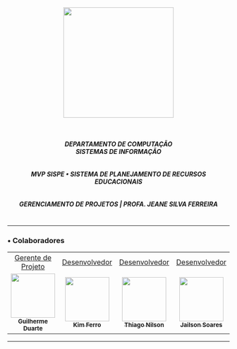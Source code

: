 <div>
  <h5 align="center">
  </br> <img src="https://user-images.githubusercontent.com/40738499/168456236-ce8aac11-ddb7-4dbb-a540-00c39e10927b.png" width="250px" />
  </br></br></br></br>
  DEPARTAMENTO DE COMPUTAÇÃO </br>
  SISTEMAS DE INFORMAÇÃO
  </br></br></br>
  MVP SISPE • SISTEMA DE PLANEJAMENTO DE RECURSOS EDUCACIONAIS </br>
  </br>
  </br>
  GERENCIAMENTO DE PROJETOS | PROFA. JEANE SILVA FERREIRA </br>
  </br>
  </h5>
</div>

---

### • Colaboradores

<table>

<tr>

<td align="center"><a href="https://github.com/yullano90/emserf_service_map_manager/tree/master/_Back-end"> Gerente de Projeto </a></td>

<td align="center"><a href="https://github.com/yullano90/emserf_service_map_manager/tree/master/_Front-end"> Desenvolvedor </a></td>

<td align="center"><a href="https://www.figma.com/proto/8nohgZFsrHimifrt5FvQzy/Projeto-EMSERF?node-id=5%3A2&scaling=contain&page-id=0%3A1&starting-point-node-id=5%3A2"> Desenvolvedor </a></td>

<td align="center"><a href="https://github.com/yullano90/emserf_service_map_manager/tree/master/_Database"> Desenvolvedor </a>
</td>
  
 <td align="center"><a href="https://github.com/yullano90/emserf_service_map_manager/tree/master/_Database"> Desenvolvedor </a>
</td>

</tr>


<tr>


<td align="center"><a href="https://github.com/yullano90/"><img src="https://avatars.githubusercontent.com/u/50261190?v=4" width="100px;" alt=""/><br /><sub><b>Guilherme Duarte</b></td>

<td align="center"><a href="https://github.com/odivalq"><img src="https://avatars.githubusercontent.com/u/82772999?v=4" width="100px;" alt=""/><br /><sub><b>Kim Ferro</b></td>

<td align="center"><a href="https://github.com/DiegoRodrig0"><img src="https://avatars.githubusercontent.com/u/111516174?v=4" width="100px;" alt=""/><br /><sub><b>Thiago Nilson </b></td>

<td align="center"><a href="https://github.com/scjailson"><img src="https://avatars.githubusercontent.com/u/54485111?v=4" width="100px;" alt=""/><br /><sub><b>Jailson Soares</b></sub></a><br /></td>

<td align="center"><a href="https://github.com/scjailson"><img src="https://avatars.githubusercontent.com/u/40738499?v=4" width="100px;" alt=""/><br /><sub><b>Yullano Santos</b></sub></a><br /></td>
  
</tr>

</table>

---
